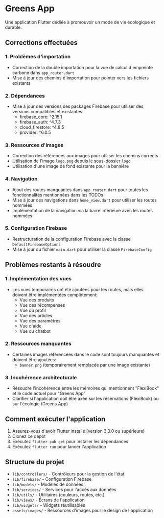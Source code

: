 # Greens App

Une application Flutter dédiée à promouvoir un mode de vie écologique et durable.

## Corrections effectuées

### 1. Problèmes d'importation
- Correction de la double importation pour la vue de calcul d'empreinte carbone dans `app_router.dart`
- Mise à jour des chemins d'importation pour pointer vers les fichiers existants

### 2. Dépendances
- Mise à jour des versions des packages Firebase pour utiliser des versions compatibles et existantes:
  - firebase_core: ^2.15.1
  - firebase_auth: ^4.7.3
  - cloud_firestore: ^4.8.5
  - provider: ^6.0.5

### 3. Ressources d'images
- Correction des références aux images pour utiliser les chemins corrects
- Utilisation de l'image `logo.png` depuis le sous-dossier `logo`
- Utilisation d'une image de fond existante pour la bannière

### 4. Navigation
- Ajout des routes manquantes dans `app_router.dart` pour toutes les fonctionnalités mentionnées dans les TODOs
- Mise à jour des navigations dans `home_view.dart` pour utiliser les routes nommées
- Implémentation de la navigation via la barre inférieure avec les routes nommées

### 5. Configuration Firebase
- Restructuration de la configuration Firebase avec la classe `DefaultFirebaseOptions`
- Mise à jour du fichier `main.dart` pour utiliser la classe `FirebaseConfig`

## Problèmes restants à résoudre

### 1. Implémentation des vues
- Les vues temporaires ont été ajoutées pour les routes, mais elles doivent être implémentées complètement:
  - Vue des produits
  - Vue des récompenses
  - Vue du profil
  - Vue des articles
  - Vue des paramètres
  - Vue d'aide
  - Vue du chatbot

### 2. Ressources manquantes
- Certaines images référencées dans le code sont toujours manquantes et doivent être ajoutées:
  - `banner.png` (temporairement remplacée par une image existante)

### 3. Incohérence architecturale
- Résoudre l'incohérence entre les mémoires qui mentionnent "FlexiBook" et le code actuel pour "Greens App"
- Clarifier si l'application doit être axée sur les réservations (FlexiBook) ou sur l'écologie (Greens App)

## Comment exécuter l'application

1. Assurez-vous d'avoir Flutter installé (version 3.3.0 ou supérieure)
2. Clonez ce dépôt
3. Exécutez `flutter pub get` pour installer les dépendances
4. Exécutez `flutter run` pour lancer l'application

## Structure du projet

- `lib/controllers/` - Contrôleurs pour la gestion de l'état
- `lib/firebase/` - Configuration Firebase
- `lib/models/` - Modèles de données
- `lib/services/` - Services pour l'accès aux données
- `lib/utils/` - Utilitaires (couleurs, routes, etc.)
- `lib/views/` - Écrans de l'application
- `lib/widgets/` - Widgets réutilisables
- `assets/images/` - Ressources d'images pour le design de l'application
